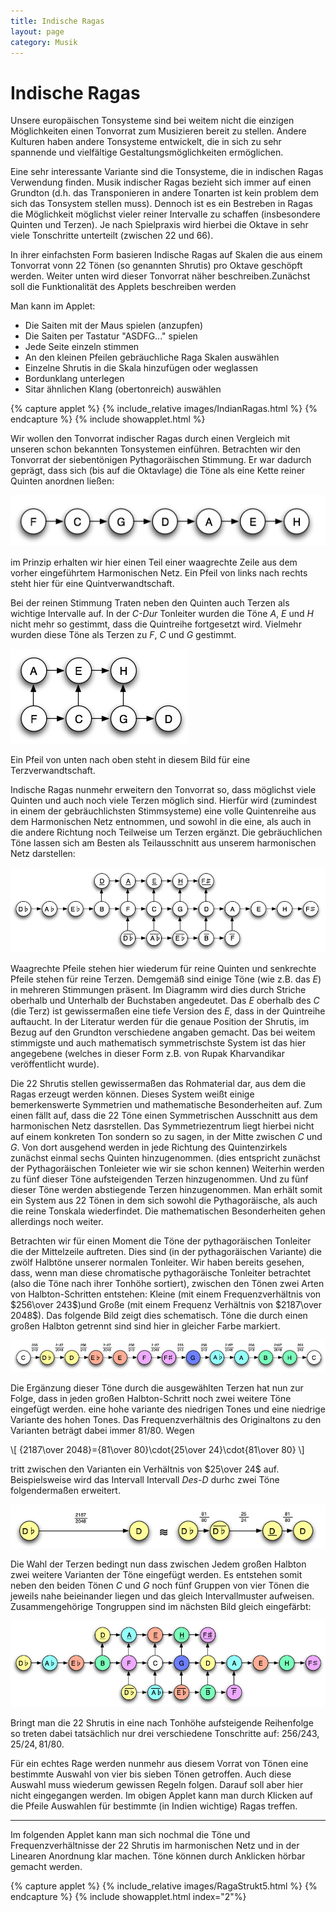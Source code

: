 ```yaml
---
title: Indische Ragas
layout: page
category: Musik
---
```


# Indische Ragas

Unsere europäischen Tonsysteme sind bei weitem nicht die einzigen Möglichkeiten einen Tonvorrat
zum Musizieren bereit zu stellen. Andere Kulturen haben andere Tonsysteme entwickelt, die
in sich zu sehr spannende und vielfältige Gestaltungsmöglichkeiten ermöglichen.

Eine sehr interessante Variante sind die Tonsysteme, die in indischen Ragas Verwendung finden.
Musik indischer Ragas bezieht sich immer auf einen Grundton (d.h. das Transponieren in andere Tonarten ist kein problem
dem sich das Tonsystem stellen muss). Dennoch ist es ein Bestreben in Ragas die Möglichkeit möglichst vieler
reiner Intervalle zu schaffen (insbesondere Quinten und Terzen).
Je nach Spielpraxis wird hierbei die Oktave in sehr viele Tonschritte unterteilt (zwischen 22 und 66).

In ihrer einfachsten Form basieren Indische Ragas  auf Skalen die aus einem Tonvorrat vonn 22 Tönen (so genannten Shrutis)
pro Oktave geschöpft werden. Weiter unten wird dieser Tonvorrat näher beschreiben.Zunächst soll die Funktionalität des Applets
beschreiben werden

Man kann im Applet:

   * Die Saiten mit der Maus spielen (anzupfen)
   * Die Saiten per Tastatur "ASDFG..." spielen
   * Jede Seite einzeln stimmen
   * An den kleinen Pfeilen gebräuchliche Raga Skalen auswählen
   * Einzelne Shrutis in die Skala hinzufügen oder weglassen
   * Bordunklang unterlegen
   * Sitar ähnlichen Klang (obertonreich) auswählen


{% capture applet %} {% include_relative images/IndianRagas.html %} {% endcapture %}
{% include showapplet.html %}


Wir wollen den Tonvorrat indischer Ragas durch einen Vergleich mit unseren schon bekannten Tonsystemen einführen.
Betrachten wir den Tonvorrat der siebentönigen Pythagoräischen Stimmung. Er war dadurch geprägt, dass sich (bis auf die Oktavlage)
die Töne als eine Kette reiner Quinten anordnen ließen:

![](images/Indie1/SPyth.png)

im Prinzip erhalten wir hier einen Teil einer waagrechte Zeile aus dem vorher eingeführtem Harmonischen Netz.
Ein Pfeil von links nach rechts steht hier für eine Quintverwandtschaft.

Bei der reinen Stimmung Traten neben den Quinten auch Terzen als wichtige Intervalle auf.
In der *C-Dur* Tonleiter wurden die Töne *A*, *E* und *H* nicht mehr so gestimmt, dass die Quintreihe fortgesetzt wird.
Vielmehr wurden diese Töne als Terzen zu *F*, *C* und *G* gestimmt.

![](images/Indie1/SRein.png)

Ein Pfeil von unten nach oben steht in diesem Bild für eine Terzverwandtschaft.

Indische Ragas nunmehr erweitern den Tonvorrat so, dass möglichst viele Quinten und auch noch viele Terzen möglich sind.
Hierfür wird (zumindest in einem der gebräuchlichsten Stimmsysteme) eine volle Quintenreihe aus dem Harmonischen Netz entnommen,
und sowohl in die eine, als auch in die andere Richtung noch Teilweise um Terzen ergänzt. Die gebräuchlichen Töne
lassen sich am Besten als Teilausschnitt aus unserem harmonischen Netz darstellen:

![](images/Indie1/SRaga.png)

Waagrechte Pfeile stehen hier wiederum für reine Quinten und senkrechte Pfeile stehen für reine Terzen.
Demgemäß sind einige Töne (wie z.B. das *E*) in mehreren Stimmungen präsent. Im Diagramm wird dies durch Striche oberhalb und Unterhalb der Buchstaben angedeutet.
Das *E* oberhalb des *C* (die Terz) ist gewissermaßen eine tiefe Version des *E*, dass in der Quintreihe auftaucht.
In der Literatur werden für die genaue Position der Shrutis, im Bezug auf den Grundton verschiedene
angaben gemacht. Das bei weitem stimmigste und auch mathematisch symmetrischste System ist das hier angegebene
(welches in dieser Form z.B. von Rupak Kharvandikar veröffentlicht wurde).

Die 22 Shrutis stellen gewissermaßen das Rohmaterial dar, aus dem die Ragas erzeugt werden können.
Dieses System weißt einige bemerkenswerte Symmetrien und mathematische Besonderheiten auf.
Zum einen fällt auf, dass die 22 Töne einen Symmetrischen Ausschnitt aus dem harmonischen
Netz dasrstellen. Das Symmetriezentrum liegt hierbei nicht auf einem konkreten Ton sondern so zu sagen, in der Mitte zwischen
*C* und *G*. Von dort ausgehend werden in jede Richtung des Quintenzirkels zunächst einmal sechs Quinten hinzugenommen.
(dies entspricht zunächst der Pythagoräischen Tonleieter wie wir sie schon kennen)
Weiterhin werden zu fünf dieser Töne aufsteigenden Terzen hinzugenommen.
Und zu fünf dieser Töne werden abstiegende Terzen hinzugenommen.
Man erhält somit ein System aus 22 Tönen in dem sich sowohl die Pythagoräische, als auch die reine Tonskala wiederfindet.
Die mathematischen Besonderheiten gehen allerdings noch weiter.

Betrachten wir für einen Moment die Töne der pythagoräischen Tonleiter die der Mittelzeile auftreten. Dies sind (in der pythagoräischen Variante) die zwölf Halbtöne
unserer normalen Tonleiter. Wir haben bereits gesehen, dass, wenn man diese chromatische pythagoräische Tonleiter betrachtet (also die Töne nach ihrer Tonhöhe sortiert),
zwischen den Tönen zwei Arten von Halbton-Schritten entstehen: Kleine (mit einem Frequenzverhältnis von $256\over 243$)und Große (mit einem Frequenz Verhältnis von
$2187\over 2048$). Das folgende Bild zeigt dies schematisch. Töne die durch einen großen Halbton getrennt sind sind hier in gleicher Farbe markiert.

![](images/Indie1/SRaga3.png)

Die Ergänzung dieser Töne durch die ausgewählten Terzen hat nun zur Folge, dass in jeden großen Halbton-Schritt noch zwei weitere Töne eingefügt werden.
eine hohe variante des niedrigen Tones und eine niedrige Variante des hohen Tones. Das Frequenzverhältnis des Originaltons zu den Varianten beträgt dabei immer
$81/80$. Wegen

\\[
{2187\over 2048}={81\over 80}\cdot{25\over 24}\cdot{81\over 80}
\\]

tritt zwischen den Varianten ein Verhältnis von $25\over 24$ auf.
Beispielsweise wird das Intervall Intervall *Des-D* durhc zwei Töne folgendermaßen erweitert.

![](images/Indie1/SRaga4.png)

Die Wahl der Terzen bedingt nun dass zwischen Jedem großen Halbton zwei weitere Varianten der Töne eingefügt werden. Es entstehen somit
neben den beiden Tönen *C* und *G* noch fünf Gruppen von vier Tönen die jeweils nahe beieinander liegen und das gleich Intervallmuster aufweisen.
Zusammengehörige Tongruppen sind im nächsten Bild gleich eingefärbt:

![](images/Indie1/SRaga2.png)

Bringt man die 22 Shrutis in eine nach Tonhöhe aufsteigende Reihenfolge so treten dabei tatsächlich nur drei verschiedene Tonschritte auf:
$256/243, 25/24, 81/80$.

Für ein echtes Rage werden nunmehr aus diesem Vorrat von Tönen eine bestimmte Auswahl von vier bis sieben Tönen getroffen.
Auch diese Auswahl muss wiederum gewissen Regeln folgen. Darauf soll aber hier nicht eingegangen werden.
Im obigen Applet kann man durch Klicken auf die Pfeile Auswahlen  für bestimmte (in Indien wichtige) Ragas treffen.

---

Im folgenden Applet kann man sich nochmal die Töne und Frequenzverhältnisse der 22 Shrutis im harmonischen Netz
und in der Linearen Anordnung klar machen. Töne können durch Anklicken hörbar gemacht werden.

{% capture applet %} {% include_relative images/RagaStrukt5.html %} {% endcapture %}
{% include showapplet.html index="2"%}

